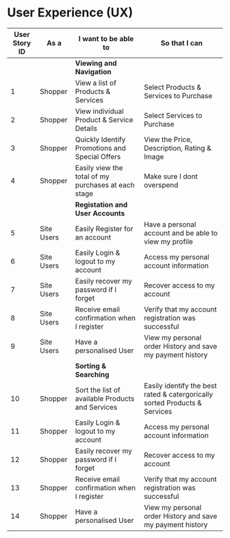 

# User Experience (UX)


User Story ID | As a          |  I want to be able to | So that I can
------------  | ------------- |  ------------        | -------------
  ||| **Viewing and Navigation**          
1 | Shopper | View a list of Products & Services | Select Products & Services to Purchase
2 | Shopper | View individual Product & Service Details | Select Services to Purchase
3 | Shopper | Quickly Identify Promotions and Special Offers | View the Price, Description, Rating & Image
4 | Shopper | Easily view the total of my purchases at each stage | Make sure I dont overspend
  ||| **Registation and User Accounts**
5 | Site Users | Easily Register for an account | Have a personal account and be able to view my profile
6 | Site Users | Easily Login & logout to my account | Access my personal account information
7 | Site Users | Easily recover my password if I forget | Recover access to my account
8 | Site Users | Receive email confirmation when I register | Verify that my account registration was successful
9 | Site Users | Have a personalised User | View my personal order History and save my payment history
  ||| **Sorting & Searching**
10| Shopper| Sort the list of available Products and Services | Easily identify the best rated & catergorically sorted Products & Services
11| Shopper| Easily Login & logout to my account | Access my personal account information
12| Shopper| Easily recover my password if I forget | Recover access to my account
13| Shopper| Receive email confirmation when I register | Verify that my account registration was successful
14| Shopper| Have a personalised User | View my personal order History and save my payment history
